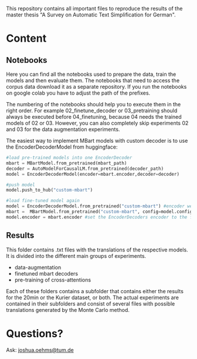 This repository contains all important files to reproduce the results of the master thesis "A Survey on Automatic Text Simplification for German".

# Content

## Notebooks
Here you can find all the notebooks used to prepare the data, train the models and then evaluate them.
The notebooks that need to access the corpus data download it as a separate repository.
If you run the notebooks on google colab you have to adjust the path of the prefixes.

The numbering of the notebooks should help you to execute them in the right order. 
For example 02_finetune_decoder or 03_pretraining should always be executed before 04_finetuning, because 04 needs the trained models of 02 or 03.
However, you can also completely skip experiments 02 and 03 for the data augmentation experiments.

The easiest way to implement MBart models with custom decoder is to use the EncoderDecoderModel from huggingface:
```python
#load pre-trained models into one EncoderDecoder
mbart = MBartModel.from_pretrained(mbart_path)
decoder = AutoModelForCausalLM.from_pretrained(decoder_path)
model = EncoderDecoderModel(encoder=mbart.encoder,decoder=decoder)

#push model
model.push_to_hub("custom-mbart")

#load fine-tuned model again
model = EncoderDecoderModel.from_pretrained("custom-mbart") #encoder weights are newly initialized as MBartEncoder is no official encoder architecture
mbart =  MBartModel.from_pretrained("custom-mbart", config=model.config.encoder) #wrap the custom-mbart weights into a full MBartModel
model.encoder = mbart.encoder #set the EncoderDecoders encoder to the fine-tuned version
```

## Results
This folder contains .txt files with the translations of the respective models.
It is divided into the different main groups of experiments.
- data-augmentation
- finetuned mbart decoders
- pre-training of cross-attentions

Each of these folders contains a subfolder that contains either the results for the 20min or the Kurier dataset, or both. The actual experiments are contained in their subfolders and consist of several files with possible translations generated by the Monte Carlo method.

# Questions?
Ask: joshua.oehms@tum.de

